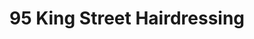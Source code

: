 ---
title: "95 King Street Hairdressing"
url: /cambridge/95-king-street-hairdressing/
shop: hairdresser
---